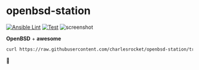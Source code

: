 # openbsd-station
[![Ansible Lint](https://github.com/charlesrocket/openbsd-station/workflows/Ansible%20Lint/badge.svg)](https://github.com/charlesrocket/openbsd-station/actions)
[![Test](https://github.com/charlesrocket/openbsd-station/actions/workflows/test.yml/badge.svg)](https://github.com/charlesrocket/openbsd-station/actions/workflows/test.yml)
![screenshot](screenshot.gif)

**OpenBSD** + **awesome**

``` sh
curl https://raw.githubusercontent.com/charlesrocket/openbsd-station/trunk/bootstrap | sh
```

🚧

